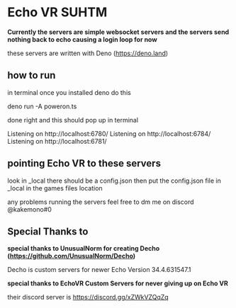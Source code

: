 # Echo VR SUHTM 


**Currently the servers are simple websocket servers and the servers send nothing back to echo causing a login loop for now**

these servers are written with Deno (https://deno.land)

## how to run

in terminal once you installed deno do this 

deno run -A poweron.ts

done right and this should pop up in terminal

Listening on http://localhost:6780/
Listening on http://localhost:6784/
Listening on http://localhost:6781/

## pointing Echo VR to these servers
look in _local there should be a config.json then
put the config.json file in _local in the games files location 

any problems running the servers feel free to dm me on discord @kakemono#0

## Special Thanks to

**special thanks to UnusualNorm for creating Decho (https://github.com/UnusualNorm/Decho)**

Decho is custom servers for newer Echo Version  34.4.631547.1

**special thanks to EchoVR Custom Servers for never giving up on Echo VR** 

their discord server is https://discord.gg/xZWkVZQqZq

